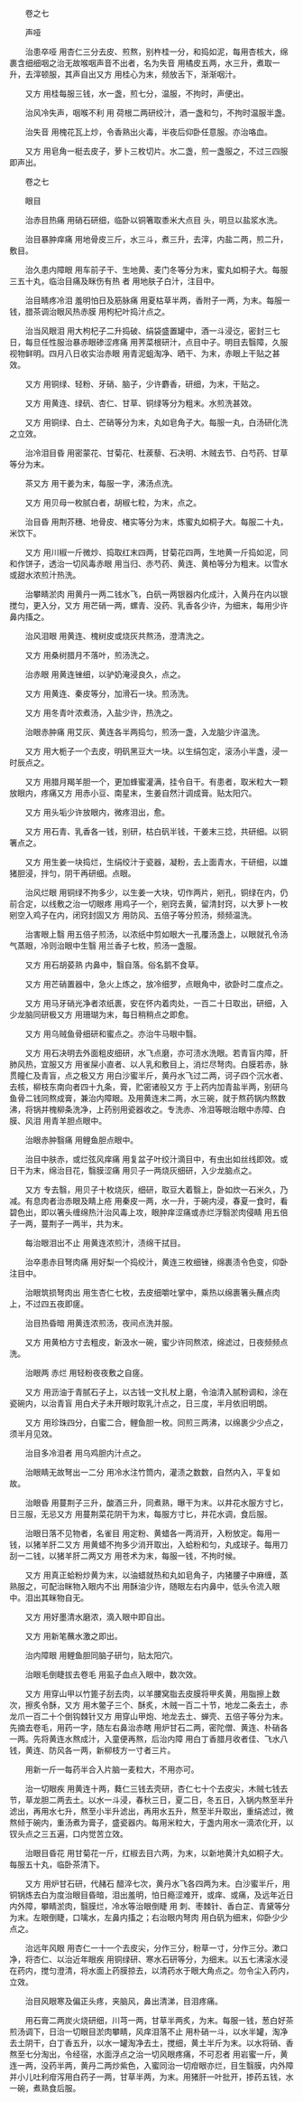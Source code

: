 <!-- { "loadSidebar": true } -->
　　卷之七

　　声哑

　　治患卒哑 用杏仁三分去皮、煎熬，别杵桂一分，和捣如泥，每用杏核大，绵裹含细细咽之治无故喉咽声音不出者，名为失音 用橘皮五两，水三升，煮取一升，去滓顿服，其声自出又方 用桂心为末，频放舌下，渐渐咽汁。

　　又方 用桂每服三钱，水一盏，煎七分，温服，不拘时，声便出。

　　治风冷失声，咽喉不利 用 荷根二两研绞汁，酒一盏和匀，不拘时温服半盏。

　　治失音 用槐花瓦上炒，令香熟出火毒，半夜后仰卧任意服。亦治咯血。

　　又方 用皂角一梃去皮子，萝卜三枚切片。水二盏，煎一盏服之，不过三四服即声出。

　　卷之七

　　眼目

　　治赤目热痛 用硝石研细，临卧以铜箸取黍米大点目 头，明旦以盐浆水洗。

　　治目暴肿痒痛 用地骨皮三斤，水三斗，煮三升，去滓，内盐二两，煎二升，敷目。

　　治久患内障眼 用车前子干、生地黄、麦门冬等分为末，蜜丸如桐子大。每服三五十丸，临治目痛及眯伤有热 者 用地肤子白汁，注目中。

　　治目睛疼冷泪 羞明怕日及筋脉痛 用夏枯草半两，香附子一两，为末。每服一钱，腊茶调治眼风热赤膜 用枸杞叶捣汁点之。

　　治当风眼泪 用大枸杞子二升捣破、绢袋盛置罐中，酒一斗浸讫，密封三七日，每旦任性服治暴赤眼碜涩疼痛 用荠菜根研汁，点目中子。明目去翳障，久服视物鲜明。四月八日收实治赤眼 用青泥蛆淘净、晒干、为末，赤眼上干贴之甚效。

　　又方 用铜绿、轻粉、牙硝、脑子，少许麝香，研细，为末，干贴之。

　　又方 用黄连、绿矾、杏仁、甘草、铜绿等分为粗末。水煎洗甚效。

　　又方 用铜绿、白土、芒硝等分为末，丸如皂角子大。每服一丸，白汤研化洗之立效。

　　治冷泪目昏 用密蒙花、甘菊花、杜蒺藜、石决明、木贼去节、白芍药、甘草等分为末。

　　茶又方 用干姜为末，每服一字，沸汤点洗。

　　又方 用贝母一枚腻白者，胡椒七粒，为末，点之。

　　治目昏 用荆芥穗、地骨皮、楮实等分为末，炼蜜丸如桐子大。每服二十丸，米饮下。

　　又方 用川椒一斤微炒、捣取红末四两，甘菊花四两，生地黄一斤捣如泥，同和作饼子，透治一切风毒赤眼 用当归、赤芍药、黄连、黄柏等分为粗末。以雪水或甜水浓煎汁热洗。

　　治攀睛淤肉 用黄丹一两二钱水飞，白矾一两银器内化成汁，入黄丹在内以银 搅匀，更入分，又方 用芒硝一两，螺青、没药、乳香各少许，为细末，每用少许鼻内搐之。

　　治风泪眼 用黄连、槐树皮或烧灰共熬汤，澄清洗之。

　　又方 用桑树腊月不落叶，煎汤洗之。

　　治赤眼 用黄连锉细，以驴奶淹浸良久，点之。

　　又方 用黄连、秦皮等分，加滑石一块。煎汤洗。

　　又方 用冬青叶浓煮汤，入盐少许，热洗之。

　　治眼赤肿痛 用艾灰、黄连各半两捣匀，煎汤一盏，入龙脑少许温洗。

　　又方 用大栀子一个去皮，明矾黑豆大一块。以生绢包定，滚汤小半盏，浸一时辰点之。

　　又方 用腊月羯羊胆一个，更加蜂蜜灌满，挂令自干。有患者，取米粒大一颗放眼内，疼痛又方 用赤小豆、南星末，生姜自然汁调成膏。贴太阳穴。

　　又方 用头垢少许放眼内，微疼泪出，愈。

　　又方 用石青、乳香各一钱，别研，枯白矾半钱，干姜末三捻，共研细。以铜箸点之。

　　又方 用生姜一块捣烂，生绢绞汁于瓷器，凝粉，去上面青水，干研细，以雄猪胆浸，拌匀，阴干再研细。点眼。

　　治风烂眼 用铜绿不拘多少，以生姜一大块，切作两片，剜孔，铜绿在内，仍前合定，以线敷之治一切眼疼 用鸡子一个，剜窍去黄，留清封窍，以大萝卜一枚剜空入鸡子在内，闭窍封固又方 用防风、五倍子等分煎汤，频频温洗。

　　治害眼上翳 用五倍子煎汤，以浓纸中剪如眼大一孔覆汤盏上，以眼就孔令汤气蒸眼，冷则治眼中生翳 用兰香子七枚，煎汤一盏服。

　　又方 用石胡荽熟 内鼻中，翳自落。俗名鹅不食草。

　　又方 用芒硝置器中，急火上炼之，放冷细罗，点眼角中，欲卧时二度点之。

　　又方 用马牙硝光净者浓纸裹，安在怀内着肉处，一百二十日取出，研细，入少龙脑同研极又方 用珊瑚为末，每日稍稍点之即愈。

　　又方 用乌贼鱼骨细研和蜜点之。亦治牛马眼中翳。

　　又方 用石决明去外面粗皮细研，水飞点磨，亦可渍水洗眼。若青盲内障，肝肺风热，宜服又方 用雀屎小直者、以人乳和敷目上，消烂尽弩肉。白膜若赤，脉贯瞳仁及青盲，点之极又方 用白沙蜜半斤，黄丹水飞过二两，诃子四个沉水者、去核，柳枝东南向者四十九条，膏，贮密诸般又方 于上药内加青盐半两，别研乌鱼骨二钱同熬成膏，兼治内障眼。及用黄连末二两，水三碗，就于熬药锅内熬数沸，将锅并槐柳条洗净，上药别用瓷器收之。专洗赤、冷泪等眼治眼中赤障、白膜、风泪 用青羊胆点眼中。

　　治眼赤肿翳痛 用鲤鱼胆点眼中。

　　治目中肤赤，或烂弦风痒痛 用复盆子叶绞汁滴目中，有虫出如丝线即效。或日干为末，绵治目花，翳膜涩痛 用贝子一两烧灰细研，入少龙脑点之。

　　又方 专去翳，用贝子十枚烧灰，细研，取豆大着翳上，卧如炊一石米久，乃减。有息肉者治赤眼及睛上疮 用秦皮一两，水一升，于碗内浸，春夏一食时，看碧色出，即以箸头缠绵热汁治风毒上攻，眼肿痒涩痛或赤烂浮翳淤肉侵睛 用五倍子一两，蔓荆子一两半，共为末。

　　每治眼泪出不止 用黄连浓煎汁，渍绵干拭目。

　　治卒患赤目弩肉痛 用好梨一个捣绞汁，黄连三枚细锉，绵裹渍令色变，仰卧注目中。

　　治眼筑损弩肉出 用生杏仁七枚，去皮细嚼吐掌中，乘热以绵裹箸头蘸点肉上，不过四五夜即瘥。

　　治目热昏暗 用黄连浓煎汤，夜间点洗并服。

　　又方 用黄柏方寸去粗皮，新汲水一碗，蜜少许同熬浓，绵滤过，日夜频频点洗。

　　治眼两 赤烂 用轻粉夜夜敷之自瘥。

　　又方 用沥油于青腻石子上，以古钱一文扎杖上磨，令油清入腻粉调和，涂在瓷碗内，以治青盲 用白犬子未开眼时取乳汁点之，日三度，半月依旧明朗。

　　又方 用珍珠四分，白蜜二合，鲤鱼胆一枚。同煎三两沸，以绵裹少少点之，须半月见效。

　　治目多冷泪者 用乌鸡胆内汁点之。

　　治眼睛无故弩出一二分 用冷水注竹筒内，灌渍之数数，自然内入，平复如故。

　　治眼昏 用蔓荆子三升，酸酒三升，同煮熟，曝干为末。以井花水服方寸匕，日三服，无忌又方 用蔓荆菜花阴干为末，每服方寸匕，井花水调，食后服。

　　治眼日落不见物者，名雀目 用定粉、黄蜡各一两消开，入粉放定。每用一钱，以猪羊肝二又方 用黄蜡不拘多少消开取出，入蛤粉和匀，丸成球子。每用刀刮一二钱，以猪羊肝二两又方 用苍术为末，每服一钱，不拘时候。

　　又方 用真正蛤粉炒黄为末，以油蜡就热和丸如皂角子，内猪腰子中麻缠，蒸熟服之，可配治眯物入眼内不出 用酥油少许，随眼左右内鼻中，低头令流入眼中。泪出其眯物自无。

　　又方 用好墨清水磨浓，滴入眼中即自出。

　　又方 用新笔蘸水激之即出。

　　治内障眼 用鲤鱼胆同脑子研匀，贴太阳穴。

　　治眼毛倒睫拔去卷毛 用虱子血点入眼中，数次效。

　　又方 用穿山甲以竹篦子刮去肉，以羊腰窝脂去皮膜将甲炙黄，用脂擦上数次，擦炙令酥，又方 用木鳖子三个、酥炙，木贼一百二十节，地龙二条去土，赤龙爪一百二十个倒钩棘针又方 用穿山甲炮、地龙去土、蝉壳、五倍子等分为末。先摘去卷毛，用药一字，随左右鼻治赤瞎 用炉甘石二两，密陀僧、黄连、朴硝各一两。先将黄连水熬成汁，入童便再熬，后治内障 用白丁香腊月收者佳、飞水八钱，黄连、防风各一两，新柳枝方一寸者三片。

　　用新一斤一每药半合入片脑一麦粒大，不用亦可。

　　治一切眼疾 用黄连十两，蕤仁三钱去壳研，杏仁七十个去皮尖，木贼七钱去节，草龙胆二两去土。以水一斗浸，春秋三日，夏二日，冬五日，入锅内熬至半升滤出，再用水七升，熬至小半升滤出，再用水五升，熬至半升取出，重绢滤过，微熬倾于碗内，重汤煮为膏子，盛瓷器内。每用米粒大，于盏内用水一滴浓化开，以钗头点之三五遍，口内觉苦立效。

　　治眼目昏花 用甘菊花一斤，红椒去目六两，为末，以新地黄汁丸如桐子大。每服五十丸，临卧茶清下。

　　又方 用炉甘石研，代赭石 醋淬七次，黄丹水飞各四两为末。白沙蜜半斤，用铜锅炼去白为度治眼目昏暗，泪出羞明，怕日瘾涩难开，或痒、或痛，及远年近日内外障，攀睛淤肉，翳膜烂，冷水等治眼倒睫 用 刺、枣棘针、香白芷、青黛等分为末。左眼倒睫，口噙水，左鼻内搐之；右治眼内弩肉 用白矾为细末，仰卧少少点之。

　　治远年风眼 用杏仁一十一个去皮尖，分作三分，粉草一寸，分作三分。漱口净，将杏仁、以治近年眼疾 用铜绿研、寒水石研等分，为细末。以五七沸滚水浸在药内，搅匀澄清，将水面上药膜掠去，以清药水于眼大角点之。勿令尘入药内，立效。

　　治目风眼寒及偏正头疼，夹脑风，鼻出清涕，目泪疼痛。

　　用石膏二两炭火烧研细，川芎一两，甘草半两炙，为末。每服一钱，葱白好茶煎汤调下，日治一切眼目淤肉攀睛，风痒泪落不止 用朴硝一斗，以水半罐，淘净去土阴干，白丁香五升，以水一罐淘净去土，搅细，黄土半斤为末。以水将硝、香熬至七分淘出，令经宿，水面浮点之治一切风眼疼痛，不可忍者 用岩蜜一斤，黄连一两，没药半两，黄丹二两炒紫色，入蜜同治一切疳眼亦烂，目生翳膜，内外障并小儿吐利疳泻用白药子一两，甘草半两，为末。用猪肝一叶批开，掺药五钱，水一碗，煮熟食后服。

